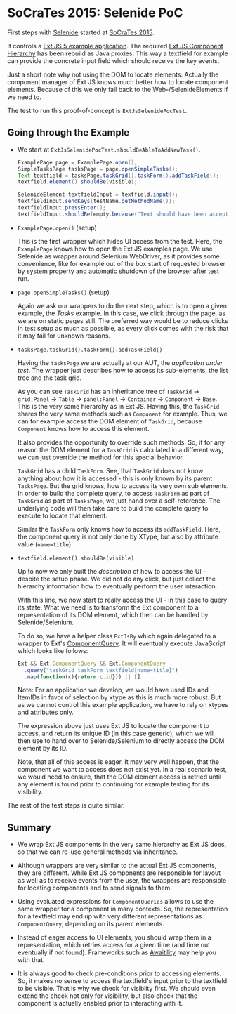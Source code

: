 # SoCraTes 2015: Selenide PoC

First steps with [Selenide][selenide] started at [SoCraTes 2015][socrates].

It controls a [Ext JS 5 example application][extjs-examples]. The required [Ext JS Component Hierarchy][extjs-api] has
been rebuild as Java proxies. This way a textfield for example can provide the concrete input field which should
receive the key events.

Just a short note why not using the DOM to locate elements: Actually the component manager of Ext JS knows much
better how to locate component elements. Because of this we only fall back to the Web-/SelenideElements if we need
to.

The test to run this proof-of-concept is `ExtJsSelenidePocTest`.

[selenide]: <http://selenide.org/> "Selenide: concise UI tests in Java"
[socrates]: <https://www.socrates-conference.de/> "SoCraTes Germany - International Software Craftsmanship and Testing Conference"
[extjs-examples]: <http://dev.sencha.com/extjs/5.1.0/examples/> "Ext JS 5.0 Examples"
[extjs-api]: <https://docs.sencha.com/extjs/5.1.0/index.html> "API Documentation - Ext JS - Sencha Docs"
[ComponentQuery]: <https://docs.sencha.com/extjs/5.1.0/api/Ext.ComponentQuery.html>

## Going through the Example

* We start at `ExtJsSelenidePocTest.shouldBeAbleToAddNewTask()`.

    ```java
    ExamplePage page = ExamplePage.open();
    SimpleTasksPage tasksPage = page.openSimpleTasks();
    Text textfield = tasksPage.taskGrid().taskForm().addTaskField();
    textfield.element().shouldBe(visible);

    SelenideElement textfieldInput = textfield.input();
    textfieldInput.sendKeys(testName.getMethodName());
    textfieldInput.pressEnter();
    textfieldInput.shouldBe(empty.because("Text should have been accepted and textfield cleared therefore."));    
    ```
    
* `ExamplePage.open()` (setup)

    This is the first wrapper which hides UI access from the test. Here, the `ExamplePage` knows
    how to open the Ext JS examples page. We use Selenide as wrapper around Selenium WebDriver, as
    it provides some convenience, like for example out of the box start of requested browser
    by system property and automatic shutdown of the browser after test run.

* `page.openSimpleTasks()` (setup)

    Again we ask our wrappers to do the next step, which is to open a given example, the _Tasks_
    example. In this case, we click through the page, as we are on static pages still. The preferred
    way would be to reduce clicks in test setup as much as possible, as every click comes with the
    risk that it may fail for unknown reasons.

* `tasksPage.taskGrid().taskForm().addTaskField()`

    Having the `tasksPage` we are actually at our AUT, the _application under test_. The wrapper
    just describes how to access its sub-elements, the list tree and the task grid.
    
    As you can see `TaskGrid` has an inheritance tree of `TaskGrid` → `grid:Panel` → `Table` →
    `panel:Panel` → `Container` → `Component` → `Base`. This is the very same hierarchy as in Ext JS.
    Having this, the `TaskGrid` shares the very same methods such as `Component` for example. Thus, we
    can for example access the DOM element of `TaskGrid`, because `Component` knows how to access this
    element.
    
    It also provides the opportunity to override such methods. So, if for any reason the DOM element
    for a `TaskGrid` is calculated in a different way, we can just override the method for this
    special behavior.
    
    `TaskGrid` has a child `TaskForm`. See, that `TaskGrid` does not know anything about how it is
    accessed - this is only known by its parent `TasksPage`. But the grid knows, how to access its
    very own sub elements. In order to build the complete query, to access `TaskForm` as part of
    `TaskGrid` as part of `TasksPage`, we just hand over a self-reference. The underlying code will
    then take care to build the complete query to execute to locate that element.
    
    Similar the `TaskForm` only knows how to access its `addTaskField`. Here, the component query
    is not only done by XType, but also by attribute value (`name=title`).
    
* `textfield.element().shouldBe(visible)`

    Up to now we only built the _description_ of how to access the UI - despite the setup phase.
    We did not do any click, but just collect the hierarchy information how to eventually perform
    the user interaction.
    
    With this line, we now start to really access the UI - in this case to query its state. What
    we need is to transform the Ext component to a representation of its DOM element, which then
    can be handled by Selenide/Selenium.
    
    To do so, we have a helper class `ExtJsBy` which again delegated to a wrapper to Ext's
    [ComponentQuery][]. It will eventually execute JavaScript which looks like follows:
    
    ```javascript
    Ext && Ext.ComponentQuery && Ext.ComponentQuery
      .query("taskGrid taskForm textfield[name=title]")
      .map(function(c){return c.id})) || []
    ```
    
    Note: For an application we develop, we would have used IDs and ItemIDs in favor of selection by
    xtype as this is much more robust. But as we cannot control this example application, we
    have to rely on xtypes and attributes only.
    
    The expression above just uses Ext JS to locate the component to access, and return its unique
    ID (in this case generic), which we will then use to hand over to Selenide/Selenium to directly
    access the DOM element by its ID.
    
    Note, that all of this access is eager. It may very well happen, that the component we want to
    access does not exist yet. In a real scenario test, we would need to ensure, that the DOM element
    access is retried until any element is found prior to continuing for example testing for its
    visibility.
    
The rest of the test steps is quite similar.

## Summary

* We wrap Ext JS components in the very same hierarchy as Ext JS does, so that we can re-use general methods via inheritance.

* Although wrappers are very similar to the actual Ext JS components, they are different. While Ext JS components are responsible for layout as well as to receive events from the user, the wrappers are responsible for locating components and to send signals to them.

* Using evaluated expressions for `ComponentQueries` allows to use the same wrapper for a component in many contexts. So, the representation for a textfield may end up with very different representations as `ComponentQuery`, depending on its parent elements.

* Instead of eager access to UI elements, you should wrap them in a representation, which retries access for a given time (and time out eventually if not found). Frameworks such as [Awaitility](https://github.com/awaitility/awaitility) may help you with that.

* It is always good to check pre-conditions prior to accessing elements. So, it makes no sense to access the textfield's input prior to the textfield to be visible. That is why we check for visiblity first. We should even extend the check not only for visibility, but also check that the component is actually enabled prior to interacting with it.
